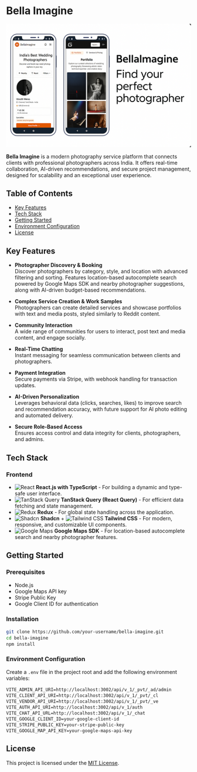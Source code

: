 # Bella Imagine

![Bella Imagine Thumbnail](./src/assets/bellaImagine.png)

**Bella Imagine** is a modern photography service platform that connects clients with professional photographers across India. It offers real-time collaboration, AI-driven recommendations, and secure project management, designed for scalability and an exceptional user experience.

## Table of Contents
- [Key Features](#key-features)
- [Tech Stack](#tech-stack)
- [Getting Started](#getting-started)
- [Environment Configuration](#environment-configuration)
- [License](#license)

## Key Features

- **Photographer Discovery & Booking**  
  Discover photographers by category, style, and location with advanced filtering and sorting. Features location-based autocomplete search powered by Google Maps SDK and nearby photographer suggestions, along with AI-driven budget-based recommendations.

- **Complex Service Creation & Work Samples**  
  Photographers can create detailed services and showcase portfolios with text and media posts, styled similarly to Reddit content.

- **Community Interaction**  
  A wide range of communities for users to interact, post text and media content, and engage socially.

- **Real-Time Chatting**  
  Instant messaging for seamless communication between clients and photographers.

- **Payment Integration**  
  Secure payments via Stripe, with webhook handling for transaction updates.

- **AI-Driven Personalization**  
  Leverages behavioral data (clicks, searches, likes) to improve search and recommendation accuracy, with future support for AI photo editing and automated delivery.

- **Secure Role-Based Access**  
  Ensures access control and data integrity for clients, photographers, and admins.

## Tech Stack

### Frontend
- ![React](https://img.shields.io/badge/React-20232A?style=for-the-badge&logo=react&logoColor=61DAFB) **React.js with TypeScript** - For building a dynamic and type-safe user interface.
- ![TanStack Query](https://img.shields.io/badge/TanStack%20Query-FF4154?style=for-the-badge&logo=reactquery&logoColor=white) **TanStack Query (React Query)** - For efficient data fetching and state management.
- ![Redux](https://img.shields.io/badge/Redux-593D88?style=for-the-badge&logo=redux&logoColor=white) **Redux** - For global state handling across the application.
- ![Shadcn](https://img.shields.io/badge/Shadcn-000000?style=for-the-badge) **Shadcn** + ![Tailwind CSS](https://img.shields.io/badge/Tailwind_CSS-38B2AC?style=for-the-badge&logo=tailwind-css&logoColor=white) **Tailwind CSS** - For modern, responsive, and customizable UI components.
- ![Google Maps](https://img.shields.io/badge/Google%20Maps-4285F4?style=for-the-badge&logo=google-maps&logoColor=white) **Google Maps SDK** - For location-based autocomplete search and nearby photographer features.

## Getting Started

### Prerequisites
- Node.js
- Google Maps API key
- Stripe Public Key
- Google Client ID for authentication

### Installation

```bash
git clone https://github.com/your-username/bella-imagine.git
cd bella-imagine
npm install
```

### Environment Configuration
Create a `.env` file in the project root and add the following environment variables:

```plaintext
VITE_ADMIN_API_URI=http://localhost:3002/api/v_1/_pvt/_ad/admin
VITE_CLIENT_API_URI=http://localhost:3002/api/v_1/_pvt/_cl
VITE_VENDOR_API_URI=http://localhost:3002/api/v_1/_pvt/_ve
VITE_AUTH_API_URI=http://localhost:3002/api/v_1/auth
VITE_CHAT_API_URL=http://localhost:3002/api/v_1/_chat
VITE_GOOGLE_CLIENT_ID=your-google-client-id
VITE_STRIPE_PUBLIC_KEY=your-stripe-public-key
VITE_GOOGLE_MAP_API_KEY=your-google-maps-api-key
```

## License

This project is licensed under the [MIT License](LICENSE).